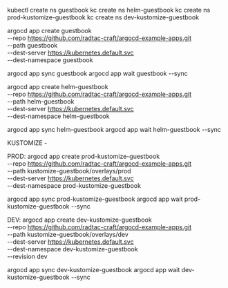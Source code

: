 kubectl create ns guestbook
kc create ns helm-guestbook
kc create ns prod-kustomize-guestbook
kc create ns dev-kustomize-guestbook


argocd app create guestbook \
--repo https://github.com/radtac-craft/argocd-example-apps.git \
--path guestbook \
--dest-server https://kubernetes.default.svc \
--dest-namespace guestbook

argocd app sync guestbook
argocd app wait guestbook --sync


argocd app create helm-guestbook \
--repo https://github.com/radtac-craft/argocd-example-apps.git \
--path helm-guestbook \
--dest-server https://kubernetes.default.svc \
--dest-namespace helm-guestbook

argocd app sync helm-guestbook
argocd app wait helm-guestbook --sync

KUSTOMIZE -

PROD:
argocd app create prod-kustomize-guestbook \
--repo https://github.com/radtac-craft/argocd-example-apps.git \
--path kustomize-guestbook/overlays/prod \
--dest-server https://kubernetes.default.svc \
--dest-namespace prod-kustomize-guestbook

argocd app sync prod-kustomize-guestbook
argocd app wait prod-kustomize-guestbook --sync

DEV:
argocd app create dev-kustomize-guestbook \
--repo https://github.com/radtac-craft/argocd-example-apps.git \
--path kustomize-guestbook/overlays/dev \
--dest-server https://kubernetes.default.svc \
--dest-namespace dev-kustomize-guestbook \
--revision dev

argocd app sync dev-kustomize-guestbook
argocd app wait dev-kustomize-guestbook --sync